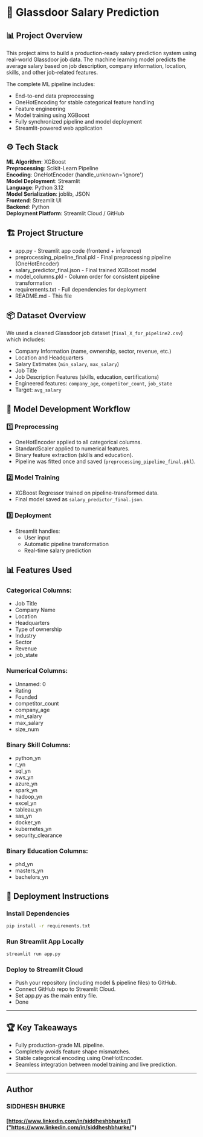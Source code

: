 # 🚀 Glassdoor Salary Prediction 

## 📊 Project Overview

This project aims to build a production-ready salary prediction system using real-world Glassdoor job data. The machine learning model predicts the average salary based on job description, company information, location, skills, and other job-related features.

The complete ML pipeline includes:

- End-to-end data preprocessing
- OneHotEncoding for stable categorical feature handling
- Feature engineering
- Model training using XGBoost
- Fully synchronized pipeline and model deployment
- Streamlit-powered web application

## ⚙️ Tech Stack

**ML Algorithm**: XGBoost  
**Preprocessing**: Scikit-Learn Pipeline  
**Encoding**: OneHotEncoder (handle_unknown='ignore')  
**Model Deployment**: Streamlit  
**Language**: Python 3.12  
**Model Serialization**: joblib, JSON  
**Frontend**: Streamlit UI  
**Backend**: Python  
**Deployment Platform**: Streamlit Cloud / GitHub

## 🏗 Project Structure

- app.py - Streamlit app code (frontend + inference)
- preprocessing_pipeline_final.pkl - Final preprocessing pipeline (OneHotEncoder)
- salary_predictor_final.json - Final trained XGBoost model
- model_columns.pkl - Column order for consistent pipeline transformation
- requirements.txt - Full dependencies for deployment
- README.md - This file

## 📦 Dataset Overview

We used a cleaned Glassdoor job dataset (`final_X_for_pipeline2.csv`) which includes:

- Company Information (name, ownership, sector, revenue, etc.)
- Location and Headquarters
- Salary Estimates (`min_salary`, `max_salary`)
- Job Title
- Job Description Features (skills, education, certifications)
- Engineered features: `company_age`, `competitor_count`, `job_state`
- Target: `avg_salary`

## 🚀 Model Development Workflow

### 1️⃣ Preprocessing

- OneHotEncoder applied to all categorical columns.
- StandardScaler applied to numerical features.
- Binary feature extraction (skills and education).
- Pipeline was fitted once and saved (`preprocessing_pipeline_final.pkl`).

### 2️⃣ Model Training

- XGBoost Regressor trained on pipeline-transformed data.
- Final model saved as `salary_predictor_final.json`.

### 3️⃣ Deployment

- Streamlit handles:
  - User input
  - Automatic pipeline transformation
  - Real-time salary prediction

## 📊 Features Used

### Categorical Columns:

- Job Title
- Company Name
- Location
- Headquarters
- Type of ownership
- Industry
- Sector
- Revenue
- job_state

### Numerical Columns:

- Unnamed: 0
- Rating
- Founded
- competitor_count
- company_age
- min_salary
- max_salary
- size_num

### Binary Skill Columns:

- python_yn
- r_yn
- sql_yn
- aws_yn
- azure_yn
- spark_yn
- hadoop_yn
- excel_yn
- tableau_yn
- sas_yn
- docker_yn
- kubernetes_yn
- security_clearance

### Binary Education Columns:

- phd_yn
- masters_yn
- bachelors_yn

## 📂 Deployment Instructions

### Install Dependencies

```bash
pip install -r requirements.txt
```

### Run Streamlit App Locally

```bash
streamlit run app.py
```
### Deploy to Streamlit Cloud
- Push your repository (including model & pipeline files) to GitHub.
- Connect GitHub repo to Streamlit Cloud.
- Set app.py as the main entry file.
- Done
---
## 🏆 Key Takeaways
- Fully production-grade ML pipeline.
- Completely avoids feature shape mismatches.
- Stable categorical encoding using OneHotEncoder.
- Seamless integration between model training and live prediction.
---
## Author
### **SIDDHESH BHURKE**
#### [https://www.linkedin.com/in/siddheshbhurke/]("https://www.linkedin.com/in/siddheshbhurke/")
